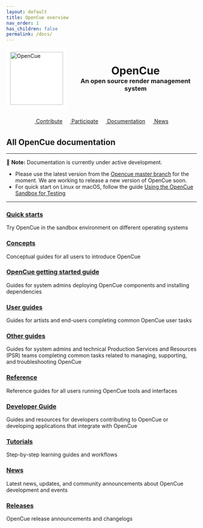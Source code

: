 ```yaml
---
layout: default
title: OpenCue overview
nav_order: 1
has_children: false
permalink: /docs/
---
```


<div class="mx-auto text-center">
    <div style="display: flex; align-items: center; justify-content: center; gap: 20px;">
        <img src="{{ '/assets/images/opencue-icon-black.svg' | relative_url }}" alt="OpenCue" style="height: 140px; background-color: white; padding: 10px; border-radius: 8px;">
        <div style="text-align: center;">
            <h1 class="display-4" style="margin: 0;">OpenCue</h1>
            <h3 class="lead" style="margin: 0;">An open source render management system</h3>
        </div>
    </div>
    <div style="display: flex; flex-wrap: wrap; justify-content: center; margin-top: 20px; gap: 10px;">
        <a class="btn btn-lg btn-dark" style="margin: 5px;" href="https://github.com/AcademySoftwareFoundation/OpenCue">
            <i class="fab fa-github"></i>&nbsp;Contribute
        </a>
        <a class="btn btn-lg btn-black" style="margin: 5px;" href="https://lf-aswf.atlassian.net/wiki/spaces/OPENCUE/overview">
            <i class="fab fa-slack"></i>&nbsp;Participate
        </a>
        <a class="btn btn-lg btn-dark" style="margin: 5px;" href="{{ '/docs/' | relative_url }}">
            <i class="fas fa-book"></i>&nbsp;Documentation
        </a>
        <a class="btn btn-lg btn-black" style="margin: 5px;" href="{{ '/news/' | relative_url }}">
            <i class="fas fa-newspaper"></i>&nbsp;News
        </a>
    </div>
</div>

## All OpenCue documentation

---

🚧 **Note:** Documentation is currently under active development. 

- Please use the latest version from the [Opencue master branch](https://github.com/AcademySoftwareFoundation/OpenCue) for the moment. We are working to release a new version of OpenCue soon.
- For quick start on Linux or macOS, follow the guide [Using the OpenCue Sandbox for Testing](developer-guide/sandbox-testing/)

---

### [Quick starts](quick-starts/)

Try OpenCue in the sandbox environment on different operating systems

### [Concepts](concepts/)

Conceptual guides for all users to introduce OpenCue

### [OpenCue getting started guide](getting-started/)

Guides for system admins deploying OpenCue components and installing dependencies

### [User guides](user-guides/)

Guides for artists and end-users completing common OpenCue user tasks

### [Other guides](other-guides/)

Guides for system admins and technical Production Services and Resources (PSR) teams completing common tasks related to managing, supporting, and troubleshooting OpenCue

### [Reference](reference/)

Reference guides for all users running OpenCue tools and interfaces

### [Developer Guide](developer-guide/index/)

Guides and resources for developers contributing to OpenCue or developing applications that integrate with OpenCue

### [Tutorials](tutorials/)

Step-by-step learning guides and workflows

### [News](news/)

Latest news, updates, and community announcements about OpenCue development and events

### [Releases](releases/)

OpenCue release announcements and changelogs